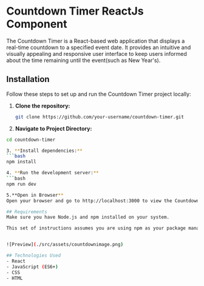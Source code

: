 # Countdown Timer ReactJs Component
The Countdown Timer is a React-based web application that displays a real-time countdown to a specified event date. It provides an intuitive and visually appealing and responsive user interface to keep users informed about the time remaining until the event(such as New Year's).

## Installation

Follow these steps to set up and run the Countdown Timer project locally:

1. **Clone the repository:**
   ```bash
   git clone https://github.com/your-username/countdown-timer.git

2. **Navigate to Project Directory:**
 ```bash
cd countdown-timer

3. **Install dependencies:**
 ```bash
npm install

4. **Run the development server:**
 ```bash
npm run dev

5.**Open in Browser**
Open your browser and go to http://localhost:3000 to view the Countdown Timer.

## Requirements
Make sure you have Node.js and npm installed on your system.

This set of instructions assumes you are using npm as your package manager. If you use yarn, replace npm with yarn in the commands.


![Preview](./src/assets/countdownimage.png)

## Technologies Used
- React
- JavaScript (ES6+)
- CSS
- HTML

